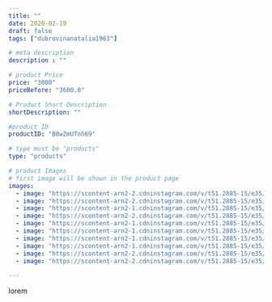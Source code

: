 ```yaml
---
title: ""
date: 2020-02-19
draft: false
tags: ["dubrovinanatalia1963"]

# meta description
description : ""

# product Price
price: "3000"
priceBefore: "3600.0"

# Product Short Description
shortDescription: ""

#product ID
productID: "B8wZmUTnh69"

# type must be "products"
type: "products"

# product Images
# first image will be shown in the product page
images:
  - image: "https://scontent-arn2-2.cdninstagram.com/v/t51.2885-15/e35/85181988_115325513379284_2064689974430284859_n.jpg?_nc_ht=scontent-arn2-2.cdninstagram.com&_nc_cat=108&_nc_ohc=I12TiwbPCX0AX8Xc2fb&se=7&tp=1&oh=08cb81b3014a1aa0965b31bad16443b3&oe=605EC80E&ig_cache_key=MjI0NzQwODc5NjI4NDMzNTE4NA%3D%3D.2"
  - image: "https://scontent-arn2-2.cdninstagram.com/v/t51.2885-15/e35/84637777_2677009889061593_2734820796568999886_n.jpg?_nc_ht=scontent-arn2-2.cdninstagram.com&_nc_cat=105&_nc_ohc=etjJtiiXs10AX9xLTLl&se=7&tp=1&oh=233ab4341cfc4d9babc7da7bc56e21e6&oe=60601F21&ig_cache_key=MjI0NzQwODc5NjMwOTU3NDM2MA%3D%3D.2"
  - image: "https://scontent-arn2-1.cdninstagram.com/v/t51.2885-15/e35/84879992_2684164378479350_8740998404342521563_n.jpg?_nc_ht=scontent-arn2-1.cdninstagram.com&_nc_cat=102&_nc_ohc=AbkJ_gWnrhQAX9A29Zb&se=7&tp=1&oh=a16fad2c0962ebf34efb306b0e2fb91d&oe=6060B6CA&ig_cache_key=MjI0NzQwODc5NjM1MTQ5NzkxOQ%3D%3D.2"
  - image: "https://scontent-arn2-2.cdninstagram.com/v/t51.2885-15/e35/84833661_194778088255409_1608700396724107283_n.jpg?_nc_ht=scontent-arn2-2.cdninstagram.com&_nc_cat=105&_nc_ohc=QHRs95_TNcQAX8mEyYF&se=7&tp=1&oh=3370a13410db7df7eb5f311b6c7a6591&oe=60608F87&ig_cache_key=MjI0NzQwODc5NjMyNjE4NzEyOQ%3D%3D.2"
  - image: "https://scontent-arn2-1.cdninstagram.com/v/t51.2885-15/e35/84880933_916078898806689_1655883900398075225_n.jpg?_nc_ht=scontent-arn2-1.cdninstagram.com&_nc_cat=109&_nc_ohc=XdFpH_slneAAX-IVaDr&se=7&tp=1&oh=58d3caf8ccd63b50dd4874104b0bfddd&oe=605DD96C&ig_cache_key=MjI0NzQwODc5NjMwMTE0MDI2OA%3D%3D.2"
  - image: "https://scontent-arn2-1.cdninstagram.com/v/t51.2885-15/e35/84671055_2853074761403042_1779478583757821818_n.jpg?_nc_ht=scontent-arn2-1.cdninstagram.com&_nc_cat=102&_nc_ohc=rbqfVCtBkV4AX-JEre_&se=7&tp=1&oh=c62aa31f1e3b656d695186f087a823c1&oe=605FF3A7&ig_cache_key=MjI0NzQwODc5NjMzNDgxMDExMA%3D%3D.2"
  - image: "https://scontent-arn2-1.cdninstagram.com/v/t51.2885-15/e35/84032476_892800464472298_4638347935558352802_n.jpg?_nc_ht=scontent-arn2-1.cdninstagram.com&_nc_cat=110&_nc_ohc=y5zOZg0HlG0AX8SGaCO&se=7&tp=1&oh=b6fe804c4f16532d4bb4358afdea29c0&oe=605EADEE&ig_cache_key=MjI0NzQwODc5NjM1OTg3NTM0Mw%3D%3D.2"
  - image: "https://scontent-arn2-1.cdninstagram.com/v/t51.2885-15/e35/84759829_2270054146622162_1031507071397601273_n.jpg?_nc_ht=scontent-arn2-1.cdninstagram.com&_nc_cat=102&_nc_ohc=og4SnaLFqccAX_bz7-0&se=7&tp=1&oh=6d754353924a2da5db20540715691d25&oe=605F65A6&ig_cache_key=MjI0NzQwODc5NjM2ODMzMDQ4Ng%3D%3D.2"
  - image: "https://scontent-arn2-2.cdninstagram.com/v/t51.2885-15/e35/84980790_480645009509300_7006918992730378705_n.jpg?_nc_ht=scontent-arn2-2.cdninstagram.com&_nc_cat=108&_nc_ohc=Fo4aG1pUxrUAX_Us-Ne&se=7&tp=1&oh=0b62498a2dc0120125e3d3a00e2237bd&oe=605EEB61&ig_cache_key=MjI0NzQwODc5NjM3NjcxMDAyMw%3D%3D.2"
  - image: "https://scontent-arn2-2.cdninstagram.com/v/t51.2885-15/e35/84856640_270465913919208_4515958538137567213_n.jpg?_nc_ht=scontent-arn2-2.cdninstagram.com&_nc_cat=100&_nc_ohc=KRaOALsYzh0AX84X-g-&se=7&tp=1&oh=3358f358818e492bcab658fe7975c7d1&oe=605E799E&ig_cache_key=MjI0NzQwODc5NjQ0MzYzMDMxNg%3D%3D.2"

---
```

lorem
